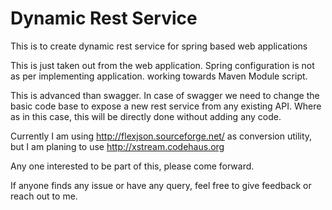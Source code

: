 # Dynamic Rest Service
This is to create dynamic rest service for spring based web applications


This is just taken out from the web application. Spring configuration is not as per implementing application. working towards Maven Module script.

This is advanced than swagger. In case of swagger we need to change the basic code base to expose a new rest service from any existing API. Where as in this case, this will be directly done without adding any code.

Currently I am using http://flexjson.sourceforge.net/ as conversion utility, but I am planing to use http://xstream.codehaus.org

Any one interested to be part of this, please come forward.

If anyone finds any issue or have any query, feel free to give feedback or reach out to me.
